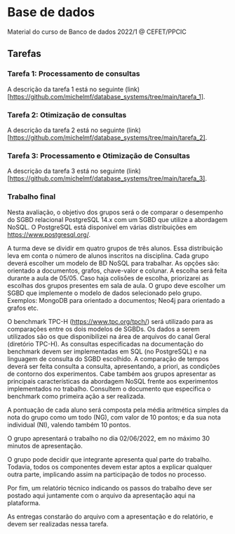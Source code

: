 # Base de dados

Material do curso de Banco de dados 2022/1 @ CEFET/PPCIC

## Tarefas

### Tarefa 1: Processamento de consultas

A descrição da tarefa 1 está no seguinte (link)[https://github.com/michelmf/database_systems/tree/main/tarefa_1].

### Tarefa 2: Otimização de consultas

A descrição da tarefa 2 está no seguinte (link)[https://github.com/michelmf/database_systems/tree/main/tarefa_2].

### Tarefa 3: Processamento e Otimização de Consultas

A descrição da tarefa 3 está no seguinte (link)[https://github.com/michelmf/database_systems/tree/main/tarefa_3].

### Trabalho final

Nesta avaliação, o objetivo dos grupos será o de comparar o desempenho do SGBD relacional PostgreSQL 14.x com um SGBD que utilize a abordagem NoSQL. O PostgreSQL está disponível em várias distribuições em https://www.postgresql.org/.

A turma deve se dividir em quatro grupos de três alunos. Essa distribuição leva em conta o número de alunos inscritos na disciplina. Cada grupo deverá escolher um modelo de BD NoSQL para trabalhar. As opções são: orientado a documentos, grafos, chave-valor e colunar. A escolha será feita durante a aula de 05/05. Caso haja colisões de escolha, priorizarei as escolhas dos grupos presentes em sala de aula. O grupo deve escolher um SGBD que implemente o modelo de dados selecionado pelo grupo. Exemplos: MongoDB para orientado a documentos; Neo4j para orientado a grafos etc.

O benchmark TPC-H (https://www.tpc.org/tpch/) será utilizado para as comparações entre os dois modelos de SGBDs.
Os dados a serem utilizados são os que disponibilizei na área de arquivos do canal Geral (diretório TPC-H). As consultas especificadas na documentação do benchmark devem ser implementadas em SQL (no PostgreSQL) e na linguagem de consulta do SGBD escolhido. A comparação de tempos deverá ser feita consulta a consulta, apresentando, a priori, as condições de contorno dos experimentos. Cabe também aos grupos apresentar as principais características da abordagem NoSQL frente aos experimentos implementados no trabalho. Consultem o documento que especifica o benchmark como primeira ação a ser realizada.

A pontuação de cada aluno será composta pela média aritmética simples da nota do grupo como um todo (NG), com valor de 10 pontos; e da sua nota individual (NI), valendo também 10 pontos.

O grupo apresentará o trabalho no dia 02/06/2022, em no máximo 30 minutos de apresentação.

O grupo pode decidir que integrante apresenta qual parte do trabalho.
Todavia, todos os componentes devem estar aptos a explicar qualquer outra parte, implicando assim na participação de todos no processo.

Por fim, um relatório técnico indicando os passos do trabalho deve ser postado aqui juntamente com o arquivo da apresentação aqui na plataforma.

As entregas constarão do arquivo com a apresentação e do relatório, e devem ser realizadas nessa tarefa.
